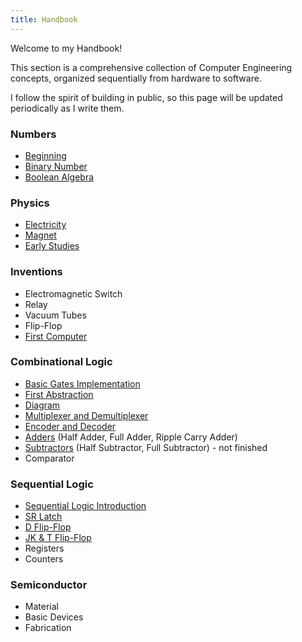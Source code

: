 ```yaml
---
title: Handbook
---
```


Welcome to my Handbook!

This section is a comprehensive collection of Computer Engineering concepts, organized sequentially from hardware to software.

I follow the spirit of building in public, so this page will be updated periodically as I write them.

### Numbers
- [Beginning](/beginning.md)
- [Binary Number](/binary-number.md)
- [Boolean Algebra](/boolean-algebra.md)

### Physics
- [Electricity](/electricity.md)
- [Magnet](/magnet.md)
- [Early Studies](/early-studies.md)

### Inventions
- Electromagnetic Switch
- Relay
- Vacuum Tubes
- Flip-Flop
- [First Computer](/first-computer.md)

###  Combinational Logic
- [Basic Gates Implementation](basic-gates-implementation.md)
- [First Abstraction](/first-abstraction.md)
- [Diagram](/diagram.md)
- [Multiplexer and Demultiplexer](/multiplexer-demultiplexer.md)
- [Encoder and Decoder](/encoder-decoder.md)
- [Adders](/adders.md) (Half Adder, Full Adder, Ripple Carry Adder)
- [Subtractors](/subtractors.md) (Half Subtractor, Full Subtractor) - not finished
- Comparator

### Sequential Logic
- [Sequential Logic Introduction](/sequential-logic-introduction.md)
- [SR Latch](/sr-latch.md)
- [D Flip-Flop](/d-flip-flop.md)
- [JK & T Flip-Flop](/jk-t-flip-flop.md)
- Registers
- Counters



### Semiconductor
- Material
- Basic Devices
- Fabrication
